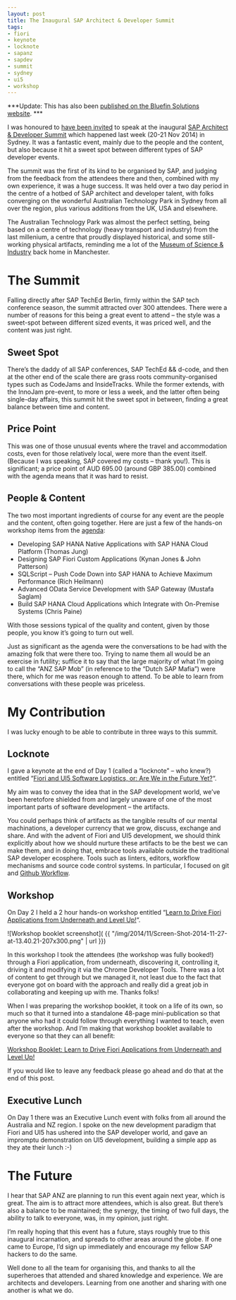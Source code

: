 ```yaml
---
layout: post
title: The Inaugural SAP Architect & Developer Summit
tags:
- fiori
- keynote
- locknote
- sapanz
- sapdev
- summit
- sydney
- ui5
- workshop
---
```



***Update: This has also been [published on the Bluefin Solutions website](http://www.bluefinsolutions.com/Blogs/DJ-Adams/November-2014/The-Inaugural-SAP-Architect-Developer-Summit/). ***

I was honoured to [have been invited](/2014/10/19/speaking-at-the-sap-architect-developer-summit/) to speak at the inaugural [SAP Architect & Developer Summit](http://bit.ly/anzsummit) which happened last week (20-21 Nov 2014) in Sydney. It was a fantastic event, mainly due to the people and the content, but also because it hit a sweet spot between different types of SAP developer events.

The summit was the first of its kind to be organised by SAP, and judging from the feedback from the attendees there and then, combined with my own experience, it was a huge success. It was held over a two day period in the centre of a hotbed of SAP architect and developer talent, with folks converging on the wonderful Australian Technology Park in Sydney from all over the region, plus various additions from the UK, USA and elsewhere.

The Australian Technology Park was almost the perfect setting, being based on a centre of technology (heavy transport and industry) from the last millenium, a centre that proudly displayed historical, and some still-working physical artifacts, reminding me a lot of the [Museum of Science & Industry](http://www.mosi.org.uk/) back home in Manchester.


# The Summit

Falling directly after SAP TechEd Berlin, firmly within the SAP tech conference season, the summit attracted over 300 attendees. There were a number of reasons for this being a great event to attend – the style was a sweet-spot between different sized events, it was priced well, and the content was just right.


## **Sweet Spot**

There’s the daddy of all SAP conferences, SAP TechEd && d-code, and then at the other end of the scale there are grass roots community-organised types such as CodeJams and InsideTracks. While the former extends, with the InnoJam pre-event, to more or less a week, and the latter often being single-day affairs, this summit hit the sweet spot in between, finding a great balance between time and content.


## **Price Point**

This was one of those unusual events where the travel and accommodation costs, even for those relatively local, were more than the event itself. (Because I was speaking, SAP covered my costs – thank you!). This is significant; a price point of AUD 695.00 (around GBP 385.00) combined with the agenda means that it was hard to resist.


## **People & Content**

The two most important ingredients of course for any event are the people and the content, often going together. Here are just a few of the hands-on workshop items from the [agenda](http://eventscontent.sapvirtualevents.com/content/dam/sapvep/customimages/au-sap-architect-and-developer-summit/SAP_Architect_and_Developer_Summit_Brochure_v2.pdf):

- Developing SAP HANA Native Applications with SAP HANA Cloud Platform (Thomas Jung)
- Designing SAP Fiori Custom Applications (Kynan Jones & John Patterson)
- SQLScript – Push Code Down into SAP HANA to Achieve Maximum Performance (Rich Heilmann)
- Advanced OData Service Development with SAP Gateway (Mustafa Saglam)
- Build SAP HANA Cloud Applications which Integrate with On-Premise Systems (Chris Paine)

With those sessions typical of the quality and content, given by those people, you know it’s going to turn out well.

Just as significant as the agenda were the conversations to be had with the amazing folk that were there too. Trying to name them all would be an exercise in futility; suffice it to say that the large majority of what I’m going to call the “ANZ SAP Mob” (in reference to the “Dutch SAP Mafia”) were there, which for me was reason enough to attend. To be able to learn from conversations with these people was priceless.


# My Contribution

I was lucky enough to be able to contribute in three ways to this summit.


## **Locknote**

I gave a keynote at the end of Day 1 (called a “locknote” – who knew?) entitled “[Fiori and UI5 Software Logistics, or: Are We in the Future Yet?](http://lanyrd.com/2014/sap-architect-and-developer-summit/sdfyrd/)“.

My aim was to convey the idea that in the SAP development world, we’ve been heretofore shielded from and largely unaware of one of the most important parts of software development – the artifacts.

You could perhaps think of artifacts as the tangible results of our mental machinations, a developer currency that we grow, discuss, exchange and share. And with the advent of Fiori and UI5 development, we should think explicitly about how we should nurture these artifacts to be the best we can make them, and in doing that, embrace tools available outside the traditional SAP developer ecosphere. Tools such as linters, editors, workflow mechanisms and source code control systems. In particular, I focused on git and [Github Workflow](https://guides.github.com/introduction/flow/index.html).


## **Workshop**

On Day 2 I held a 2 hour hands-on workshop entitled “[Learn to Drive Fiori Applications from Underneath and Level Up!](http://lanyrd.com/2014/sap-architect-and-developer-summit/sdfyrf/)“.

![Workshop booklet screenshot]( {{ "/img/2014/11/Screen-Shot-2014-11-27-at-13.40.21-207x300.png" | url }})

In this workshop I took the attendees (the workshop was fully booked!) through a Fiori application, from underneath, discovering it, controlling it, driving it and modifying it via the Chrome Developer Tools. There was a lot of content to get through but we managed it, not least due to the fact that everyone got on board with the approach and really did a great job in collaborating and keeping up with me. Thanks folks!

When I was preparing the workshop booklet, it took on a life of its own, so much so that it turned into a standalone 48-page mini-publication so that anyone who had it could follow through everything I wanted to teach, even after the workshop. And I’m making that workshop booklet available to everyone so that they can all benefit:

[Workshop Booklet: Learn to Drive Fiori Applications from Underneath and Level Up!](http://bit.ly/ldfaulu)

If you would like to leave any feedback please go ahead and do that at the end of this post.


## **Executive Lunch**

On Day 1 there was an Executive Lunch event with folks from all around the Australia and NZ region. I spoke on the new development paradigm that Fiori and UI5 has ushered into the SAP developer world, and gave an impromptu demonstration on UI5 development, building a simple app as they ate their lunch :-)


# The Future

I hear that SAP ANZ are planning to run this event again next year, which is great. The aim is to attract more attendees, which is also great. But there’s also a balance to be maintained; the synergy, the timing of two full days, the ability to talk to everyone, was, in my opinion, just right.

I’m really hoping that this event has a future, stays roughly true to this inaugural incarnation, and spreads to other areas around the globe. If one came to Europe, I’d sign up immediately and encourage my fellow SAP hackers to do the same.

Well done to all the team for organising this, and thanks to all the superheroes that attended and shared knowledge and experience. We are architects and developers. Learning from one another and sharing with one another is what we do.

 


